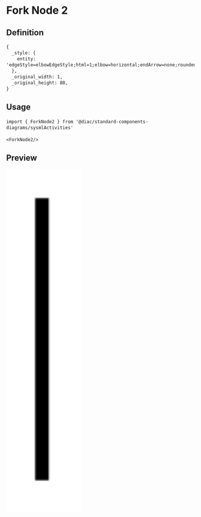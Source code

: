 # Fork Node 2

## Definition

```
{
  _style: { 
    entity: 'edgeStyle=elbowEdgeStyle;html=1;elbow=horizontal;endArrow=none;rounded=0;startArrow=open;strokeWidth=3;startSize=12;',
  },
  _original_width: 1,
  _original_height: 80,
}
```

## Usage

```
import { ForkNode2 } from '@diac/standard-components-diagrams/sysmlActivities'

<ForkNode2/>
```

## Preview

<img src="./fork-node-2.png" width="200"/>
